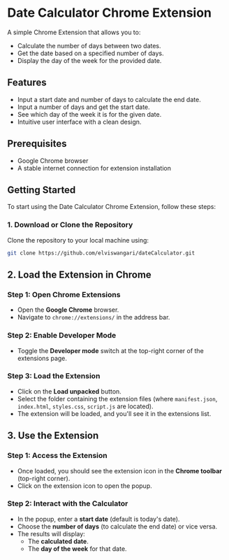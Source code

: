 # Date Calculator Chrome Extension

A simple Chrome Extension that allows you to:
- Calculate the number of days between two dates.
- Get the date based on a specified number of days.
- Display the day of the week for the provided date.

## Features
- Input a start date and number of days to calculate the end date.
- Input a number of days and get the start date.
- See which day of the week it is for the given date.
- Intuitive user interface with a clean design.

## Prerequisites
- Google Chrome browser
- A stable internet connection for extension installation

## Getting Started

To start using the Date Calculator Chrome Extension, follow these steps:

### 1. Download or Clone the Repository

Clone the repository to your local machine using:

```bash
git clone https://github.com/elviswangari/dateCalculator.git
```
## 2. Load the Extension in Chrome

### Step 1: Open Chrome Extensions
- Open the **Google Chrome** browser.
- Navigate to `chrome://extensions/` in the address bar.

### Step 2: Enable Developer Mode
- Toggle the **Developer mode** switch at the top-right corner of the extensions page.

### Step 3: Load the Extension
- Click on the **Load unpacked** button.
- Select the folder containing the extension files (where `manifest.json`, `index.html`, `styles.css`, `script.js` are located).
- The extension will be loaded, and you'll see it in the extensions list.

## 3. Use the Extension

### Step 1: Access the Extension
- Once loaded, you should see the extension icon in the **Chrome toolbar** (top-right corner).
- Click on the extension icon to open the popup.

### Step 2: Interact with the Calculator
- In the popup, enter a **start date** (default is today's date).
- Choose the **number of days** (to calculate the end date) or vice versa.
- The results will display:
    - The **calculated date**.
    - The **day of the week** for that date.


